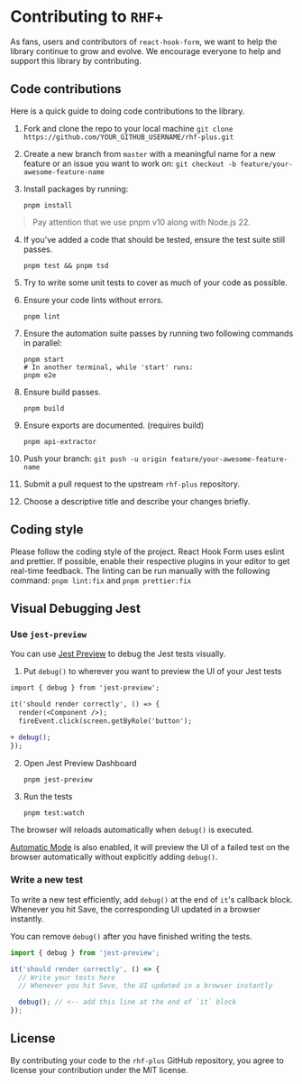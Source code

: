 # Contributing to `RHF+`

As fans, users and contributors of `react-hook-form`, we want to help the library continue to grow and evolve. We encourage everyone to help and support this library by contributing.

## Code contributions

Here is a quick guide to doing code contributions to the library.

1. Fork and clone the repo to your local machine `git clone https://github.com/YOUR_GITHUB_USERNAME/rhf-plus.git`

2. Create a new branch from `master` with a meaningful name for a new feature or an issue you want to work on: `git checkout -b feature/your-awesome-feature-name`

3. Install packages by running:

   ```shellscript
   pnpm install
   ```

> Pay attention that we use pnpm v10 along with Node.js 22.

4. If you've added a code that should be tested, ensure the test suite still passes.

   ```shellscript
   pnpm test && pnpm tsd
   ```

5. Try to write some unit tests to cover as much of your code as possible.

6. Ensure your code lints without errors.

   ```shellscript
   pnpm lint
   ```

7. Ensure the automation suite passes by running two following commands in parallel:

   ```shellscript
   pnpm start
   # In another terminal, while 'start' runs:
   pnpm e2e
   ```

8. Ensure build passes.

   ```shellscript
   pnpm build
   ```

9. Ensure exports are documented. (requires build)

   ```shellscript
   pnpm api-extractor
   ```

10. Push your branch: `git push -u origin feature/your-awesome-feature-name`

11. Submit a pull request to the upstream `rhf-plus` repository.

12. Choose a descriptive title and describe your changes briefly.

## Coding style

Please follow the coding style of the project. React Hook Form uses eslint and prettier. If possible, enable their respective plugins in your editor to get real-time feedback. The linting can be run manually with the following command: `pnpm lint:fix` and `pnpm prettier:fix`

## Visual Debugging Jest

### Use `jest-preview`

You can use [Jest Preview](https://www.jest-preview.com) to debug the Jest tests visually.

1. Put `debug()` to wherever you want to preview the UI of your Jest tests

```diff
import { debug } from 'jest-preview';

it('should render correctly', () => {
  render(<Component />);
  fireEvent.click(screen.getByRole('button');

+ debug();
});
```

2. Open Jest Preview Dashboard

   ```shellscript
   pnpm jest-preview
   ```

3. Run the tests

   ```shellscript
   pnpm test:watch
   ```

The browser will reloads automatically when `debug()` is executed.

[Automatic Mode](https://www.jest-preview.com/blog/automatic-mode/) is also enabled, it will preview the UI of a failed test on the browser automatically without explicitly adding `debug()`.

### Write a new test

To write a new test efficiently, add `debug()` at the end of `it`'s callback block. Whenever you hit Save, the corresponding UI updated in a browser instantly.

You can remove `debug()` after you have finished writing the tests.

```js
import { debug } from 'jest-preview';

it('should render correctly', () => {
  // Write your tests here
  // Whenever you hit Save, the UI updated in a browser instantly

  debug(); // <-- add this line at the end of `it` block
});
```

## License

By contributing your code to the `rhf-plus` GitHub repository, you agree to license your contribution under the MIT license.

